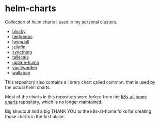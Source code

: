 # helm-charts

Collection of helm charts I used in my personal clusters.

- [blocky](./charts/blocky/README.md)
- [hedgedoc](./charts/hedgedoc/README.md)
- [heimdall](./charts/heimdall/README.md)
- [jellyfin](./charts/jellyfin/README.md)
- [syncthing](./charts/syncthing/README.md)
- [tailscale](./charts/tailscale/README.md)
- [uptime-kuma](./charts/uptime-kuma/README.md)
- [vaultwarden](./charts/vaultwarden/README.md)
- [wallabag](./charts/wallabag/README.md)

This repository also contains a library chart called common, that is used by the actual helm charts.

Most of the charts in this repository were forked from the [k8s-at-home charts](https://github.com/k8s-at-home/charts) repository, which is no longer maintained.

Big shoutout and a big THANK YOU to the k8s-at-home folks for creating those charts in the first place.
